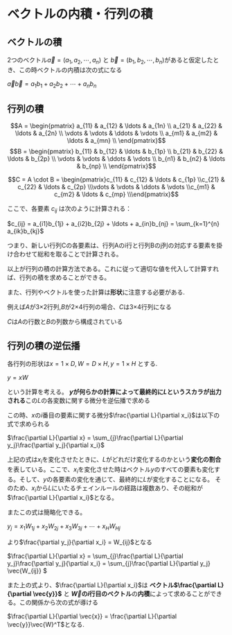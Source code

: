 # ベクトルの内積・行列の積

## ベクトルの積

2つのベクトル$\vec{a} = (a_1 , a_2, \cdots , a_n )$ と $\vec{b} = (b_1 , b_2, \cdots , b_n )$があると仮定したとき、この時ベクトルの内積は次の式になる

$\vec{a}\vec{b} =a_1b_1 + a_2b_2 + \cdots + a_nb_n$

## 行列の積

$$A = \begin{pmatrix} a_{11} & a_{12} & \ldots & a_{1n} \\
a_{21} & a_{22} & \ldots & a_{2n} \\ \vdots & \vdots & \ddots & \vdots \\ a_{m1} & a_{m2} & \ldots & a_{mn} \\
\end{pmatrix}$$
$$B =
\begin{pmatrix}
b_{11} & b_{12} & \ldots & b_{1p} \\
b_{21} & b_{22} & \ldots & b_{2p} \\
\vdots & \vdots & \ddots & \vdots \\
b_{n1} & b_{n2} & \ldots & b_{np} \\
\end{pmatrix}$$

$$C = A \cdot B = \begin{pmatrix}c_{11} & c_{12} & \ldots & c_{1p} \\c_{21} & c_{22} & \ldots & c_{2p} \\\vdots & \vdots & \ddots & \vdots \\c_{m1} & c_{m2} & \ldots & c_{mp} \\\end{pmatrix}$$

ここで、各要素 $c_{ij}$ は次のように計算される：

$c_{ij} = a_{i1}b_{1j} + a_{i2}b_{2j} + \ldots + a_{in}b_{nj} = \sum_{k=1}^{n} a_{ik}b_{kj}$

つまり、新しい行列Cの各要素は、行列Aのi行と行列Bのj列の対応する要素を掛け合わせて総和を取ることで計算される。

以上が行列の積の計算方法である。これに従って適切な値を代入して計算すれば、行列の積を求めることができる。

また、行列やベクトルを使った計算は**形状**に注意する必要がある.

例えば$A$が3×2行列,$B$が2×4行列の場合、$C$は3×4行列になる

$C$は$A$の行数と$B$の列数から構成されている

## 行列の積の逆伝播

各行列の形状は$x = 1 \times D, W = D \times H , y = 1 \times H$
とする.

$y = xW$

という計算を考える。
**$y$が何らかの計算によって最終的に$L$というスカラが出力される**この$L$の各変数に関する微分を逆伝播で求める

この時、$x$の$i$番目の要素に関する微分$\frac{\partial L}{\partial x_i}$は以下の式で求められる

$\frac{\partial L}{\partial x} = \sum_{j}\frac{\partial L}{\partial y_j}\frac{\partial y_j}{\partial x_i}$

上記の式は$x_i$を変化させたときに、$L$がどれだけ変化するのかという**変化の割合**を表している。ここで、$x_i$を変化させた時はベクトル$y$のすべての要素も変化する。そして、$y$の各要素の変化を通じて、最終的に$L$が変化することになる。
そのため、$x_i$から$L$にいたるチェインルールの経路は複数あり、その総和が$\frac{\partial L}{\partial x_i}$となる。

またこの式は簡略化できる。

$y_j = x_1W_{1j} + x_2W_{2j} +x_3W_{3j} + \cdots + x_HW_{Hj}$

より$\frac{\partial y_j}{\partial x_i} = W_{ij}$となる

$\frac{\partial L}{\partial x}
= \sum_{j}\frac{\partial L}{\partial y_j}\frac{\partial y_j}{\partial x_i}
= \sum_{j}\frac{\partial L}{\partial y_j} \vec{W_{ij}}
$

また上の式より、$\frac{\partial L}{\partial x_i}$は
**ベクトル$\frac{\partial L}{\partial \vec{y}}$** と **$\vec{W}$の$i$行目のベクトル**の**内積**によって求めることができる。この関係から次の式が導ける

$\frac{\partial L}{\partial \vec{x}} = \frac{\partial L}{\partial \vec{y}}\vec{W}^T$となる.
